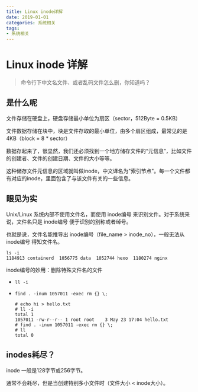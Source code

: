 ```yaml
---
title: Linux inode详解
date: 2019-01-01
categories: 系统相关
tags:
- 系统相关
---
```



# Linux inode 详解

> 命令行下中文名文件、或者乱码文件怎么删，你知道吗？

## 是什么呢

文件存储在硬盘上，硬盘存储最小单位为扇区（sector，512Byte = 0.5KB）

文件数据存储在块中，块是文件存取的最小单位，由多个扇区组成，最常见的是4KB（block = 8 * sector）

数据存起来了，很显然，我们还必须找到一个地方储存文件的“元信息”，比如文件的创建者、文件的创建日期、文件的大小等等。

这种储存文件元信息的区域就叫做inode，中文译名为"索引节点"。每一个文件都有对应的inode，里面包含了与该文件有关的一些信息。

## 眼见为实

Unix/Linux 系统内部不使用文件名，而使用 inode编号 来识别文件。对于系统来说，文件名只是 inode编号 便于识别的别称或者绰号。

也就是说，文件名能推导出 inode编号（file_name > inode_no），一般无法从 inode编号 得知文件名。

```shell script
ls -i
1184913 containerd  1056775 data  1052744 hexo  1180274 nginx
```

inode编号的妙用：删除特殊文件名的文件

- `ll -i`
- `find . -inum 1057011 -exec rm {} \;`

  ```shell script
  # echo hi > hello.txt
  # ll -i
  total 1
  1057011 -rw-r--r-- 1 root root    3 May 23 17:04 hello.txt
  # find . -inum 1057011 -exec rm {} \;
  # ll
  total 0
  ```

## inodes耗尽？

inode 一般是128字节或256字节。

通常不会耗尽，但是当创建特别多小文件时（文件大小 < inode大小）。